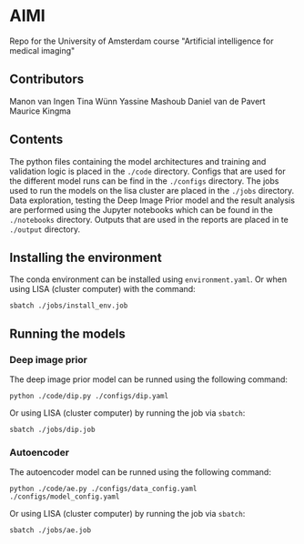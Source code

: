# AIMI
Repo for the University of Amsterdam course "Artificial intelligence for medical imaging"

## Contributors
Manon van Ingen
Tina Wünn
Yassine Mashoub
Daniel van de Pavert
Maurice Kingma

## Contents
The python files containing the model architectures and training and validation logic is placed in the `./code` directory. Configs that are used for the different model runs can be find in the `./configs` directory. The jobs used to run the models on the lisa cluster are placed in the `./jobs` directory. Data exploration, testing the Deep Image Prior model and the result analysis are performed using the Jupyter notebooks which can be found in the `./notebooks` directory. Outputs that are used in the reports are placed in te `./output` directory.

## Installing the environment
The conda environment can be installed using `environment.yaml`. Or when using LISA (cluster computer) with the command:
```
sbatch ./jobs/install_env.job
```

## Running the models
### Deep image prior
The deep image prior model can be runned using the following command:
```
python ./code/dip.py ./configs/dip.yaml
```

Or using LISA (cluster computer) by running the job via `sbatch`:
```
sbatch ./jobs/dip.job
```

### Autoencoder
The autoencoder model can be runned using the following command:
```
python ./code/ae.py ./configs/data_config.yaml ./configs/model_config.yaml
```

Or using LISA (cluster computer) by running the job via `sbatch`:
```
sbatch ./jobs/ae.job
```
